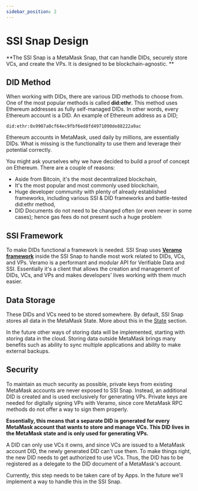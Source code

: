 ```yaml
---
sidebar_position: 2
---
```


# SSI Snap Design

**The SSI Snap is a MetaMask Snap, that can handle DIDs, securely store VCs, and create the VPs. It is designed to be blockchain-agnostic.
**

## DID Method

When working with DIDs, there are various DID methods to choose from. One of the most popular methods is called **did:ethr**. This method uses Ethereum addresses as fully self-managed DIDs. In other words, every Ethereum account is a DID. An example of Ethereum address as a DID;

```
did:ethr:0x9907a0cf64ec9fbf6ed8fd4971090de88222a9ac
```

Ethereum accounts in MetaMask, used daily by millions, are essentially DIDs. What is missing is the functionality to use them and leverage their potential correctly.

You might ask yourselves why we have decided to build a proof of concept on Ethereum. There are a couple of reasons:

- Aside from Bitcoin, it's the most decentralized blockchain,
- It's the most popular and most commonly used blockchain,
- Huge developer community with plenty of already established frameworks, including various SSI & DID frameworks and battle-tested did:ethr method,
- DID Documents do not need to be changed often (or even never in some cases); hence gas fees do not present such a huge problem

## SSI Framework

To make DIDs functional a framework is needed. SSI Snap uses **[Veramo framework](https://veramo.io/)** inside the SSI Snap to handle most work related to DIDs, VCs, and VPs. Veramo is a performant and modular API for Verifiable Data and SSI. Essentially it's a client that allows the creation and management of DIDs, VCs, and VPs and makes developers' lives working with them much easier.

## Data Storage

These DIDs and VCs need to be stored somewhere. By default, SSI Snap stores all data in the MetaMask State. More about this in the [State](/docs/ssi-snap/state) section.

In the future other ways of storing data will be implemented, starting with storing data in the cloud. Storing data outside MetaMask brings many benefits such as ability to sync multiple applications and ability to make external backups.

## Security

To maintain as much security as possible, private keys from existing MetaMask accounts are never exposed to SSI Snap. Instead, an additional DID is created and is used exclusively for generating VPs. Private keys are needed for digitally signing VPs with Veramo, since core MetaMask RPC methods do not offer a way to sign them properly.

**Essentially, this means that a separate DID is generated for every MetaMask account that wants to store and manage VCs. This DID lives in the MetaMask state and is only used for generating VPs.**

A DID can only use VCs it owns, and since VCs are issued to a MetaMask account DID, the newly generated DID can't use them. To make things right, the new DID needs to get authorized to use VCs. Thus, the DID has to be registered as a delegate to the DID document of a MetaMask's account.

Currently, this step needs to be taken care of by Apps. In the future we'll implement a way to handle this in the SSI Snap.
